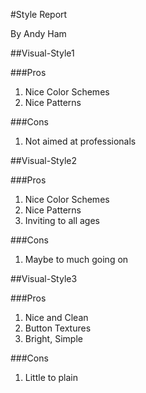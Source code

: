 #Style Report

By Andy Ham

##Visual-Style1

###Pros

1. Nice Color Schemes
2. Nice Patterns

###Cons

1. Not aimed at professionals

##Visual-Style2

###Pros

1. Nice Color Schemes
2. Nice Patterns
3. Inviting to all ages

###Cons

1. Maybe to much going on

##Visual-Style3

###Pros

1. Nice and Clean
2. Button Textures
3. Bright, Simple

###Cons

1. Little to plain


